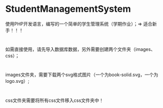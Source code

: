 # StudentManagementSystem
使用PHP开发语言，编写的一个简单的学生管理系统（学期作业）；=> 适合新手！！！
#
如需直接使用，请先导入数据库数据，另外需要创建两个文件夹（images、css）；
#
images文件夹，需要下载两个svg格式图片（一个为book-solid.svg，一个为logo.svg）;
#
css文件夹需要将所有css文件移入css文件夹中！
